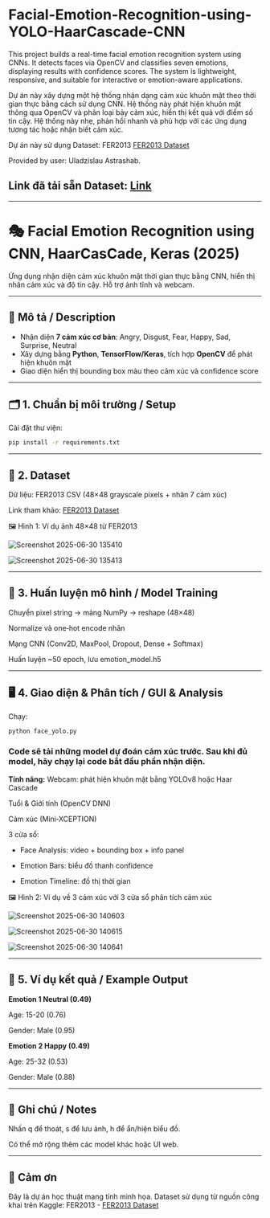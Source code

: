 # Facial-Emotion-Recognition-using-YOLO-HaarCascade-CNN
This project builds a real-time facial emotion recognition system using CNNs. It detects faces via OpenCV and classifies seven emotions, displaying results with confidence scores. The system is lightweight, responsive, and suitable for interactive or emotion-aware applications.


Dự án này xây dựng một hệ thống nhận dạng cảm xúc khuôn mặt theo thời gian thực bằng cách sử dụng CNN. Hệ thống này phát hiện khuôn mặt thông qua OpenCV và phân loại bảy cảm xúc, hiển thị kết quả với điểm số tin cậy. Hệ thống này nhẹ, phản hồi nhanh và phù hợp với các ứng dụng tương tác hoặc nhận biết cảm xúc.

Dự án này sử dụng Dataset: FER2013 
[FER2013 Dataset](https://www.kaggle.com/datasets/msambare/fer2013)

Provided by user: Uladzislau Astrashab.

## Link đã tải sẵn Dataset: [Link](https://drive.google.com/drive/folders/1OHIsVgoL4jaUSHHpy1GgPBEK6dcDaKGr?usp=sharing)

---
# 🎭 Facial Emotion Recognition using CNN, HaarCasCade, Keras (2025)

Ứng dụng nhận diện cảm xúc khuôn mặt thời gian thực bằng CNN, hiển thị nhãn cảm xúc và độ tin cậy. Hỗ trợ ảnh tĩnh và webcam.

---

## 🧠 Mô tả / Description

- Nhận diện **7 cảm xúc cơ bản**: Angry, Disgust, Fear, Happy, Sad, Surprise, Neutral  
- Xây dựng bằng **Python**, **TensorFlow/Keras**, tích hợp **OpenCV** để phát hiện khuôn mặt  
- Giao diện hiển thị bounding box màu theo cảm xúc và confidence score

---

## 🗂️ 1. Chuẩn bị môi trường / Setup

Cài đặt thư viện:
```bash
pip install -r requirements.txt
```

---
## 📁 2. Dataset
Dữ liệu: FER2013 CSV (48×48 grayscale pixels + nhãn 7 cảm xúc)

Link tham khảo: [FER2013 Dataset](https://www.kaggle.com/datasets/msambare/fer2013)

🖼️ Hình 1: Ví dụ ảnh 48×48 từ FER2013


![Screenshot 2025-06-30 135410](https://github.com/user-attachments/assets/788f1508-0dfc-4323-98f1-712534b561fd)

![Screenshot 2025-06-30 135413](https://github.com/user-attachments/assets/b770eefb-c921-4f56-b4ca-efe2554c4d33)

---

## 🧠 3. Huấn luyện mô hình / Model Training
Chuyển pixel string → mảng NumPy → reshape (48×48)

Normalize và one‑hot encode nhãn

Mạng CNN (Conv2D, MaxPool, Dropout, Dense + Softmax)

Huấn luyện ~50 epoch, lưu emotion_model.h5

---
## 🖥️ 4. Giao diện & Phân tích / GUI & Analysis
Chạy:

```bash
python face_yolo.py
```
### **Code sẽ tải những model dự đoán cảm xúc trước. Sau khi đủ model, hãy chạy lại code bắt đầu phần nhận diện.**

**Tính năng:**
Webcam: phát hiện khuôn mặt bằng YOLOv8 hoặc Haar Cascade

Tuổi & Giới tính (OpenCV DNN)

Cảm xúc (Mini‑XCEPTION)

3 cửa sổ:

 + Face Analysis: video + bounding box + info panel

 + Emotion Bars: biểu đồ thanh confidence

 + Emotion Timeline: đồ thị thời gian

🖼️ Hình 2: Ví dụ về 3 cảm xúc với 3 cửa sổ phân tích cảm xúc


![Screenshot 2025-06-30 140603](https://github.com/user-attachments/assets/e28d3df7-43c8-4000-a952-14eaf0c29b35)

![Screenshot 2025-06-30 140615](https://github.com/user-attachments/assets/38f1c120-9f7f-401c-af0e-eac51ae6c0c4)

![Screenshot 2025-06-30 140641](https://github.com/user-attachments/assets/d4325142-8439-46fb-81a6-a4765bfcb0d4)


---
## 📌 5. Ví dụ kết quả / Example Output


**Emotion 1 Neutral (0.49)**

Age: 15-20 (0.76)

Gender: Male (0.95)



**Emotion 2 Happy (0.49)**

Age: 25-32 (0.53)

Gender: Male (0.88)


--- 

## 📝 Ghi chú / Notes
Nhấn q để thoát, s để lưu ảnh, h để ẩn/hiện biểu đồ.

Có thể mở rộng thêm các model khác hoặc UI web.

---

## 👏 Cảm ơn
Đây là dự án học thuật mang tính minh họa. Dataset sử dụng từ nguồn công khai trên Kaggle: FER2013 - [FER2013 Dataset](https://www.kaggle.com/datasets/msambare/fer2013)
